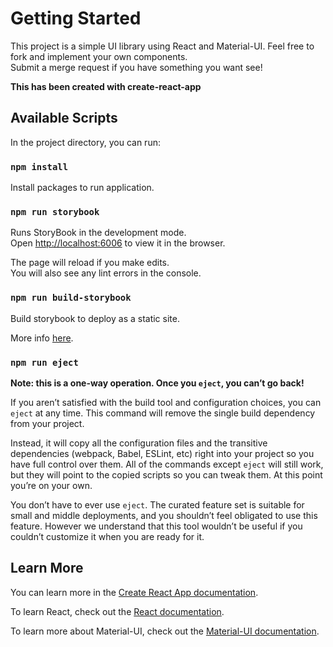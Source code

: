 # Getting Started

This project is a simple UI library using React and Material-UI. Feel free to fork and implement your own components.\
Submit a merge request if you have something you want see!

**This has been created with create-react-app**

## Available Scripts

In the project directory, you can run:

### `npm install`

Install packages to run application.

### `npm run storybook`

Runs StoryBook in the development mode.\
Open [http://localhost:6006](http://localhost:6006) to view it in the browser.

The page will reload if you make edits.\
You will also see any lint errors in the console.

### `npm run build-storybook`

Build storybook to deploy as a static site.

More info [here](https://storybook.js.org/docs/react/workflows/publish-storybook).

### `npm run eject`

**Note: this is a one-way operation. Once you `eject`, you can’t go back!**

If you aren’t satisfied with the build tool and configuration choices, you can `eject` at any time. This command will remove the single build dependency from your project.

Instead, it will copy all the configuration files and the transitive dependencies (webpack, Babel, ESLint, etc) right into your project so you have full control over them. All of the commands except `eject` will still work, but they will point to the copied scripts so you can tweak them. At this point you’re on your own.

You don’t have to ever use `eject`. The curated feature set is suitable for small and middle deployments, and you shouldn’t feel obligated to use this feature. However we understand that this tool wouldn’t be useful if you couldn’t customize it when you are ready for it.

## Learn More

You can learn more in the [Create React App documentation](https://facebook.github.io/create-react-app/docs/getting-started).

To learn React, check out the [React documentation](https://reactjs.org/).

To learn more about Material-UI, check out the [Material-UI documentation](https://material-ui.com/getting-started/installation/).
